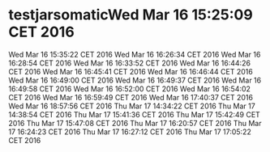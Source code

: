 # testjarsomaticWed Mar 16 15:25:09 CET 2016
Wed Mar 16 15:35:22 CET 2016
Wed Mar 16 16:26:34 CET 2016
Wed Mar 16 16:28:54 CET 2016
Wed Mar 16 16:33:52 CET 2016
Wed Mar 16 16:44:26 CET 2016
Wed Mar 16 16:45:41 CET 2016
Wed Mar 16 16:46:44 CET 2016
Wed Mar 16 16:49:00 CET 2016
Wed Mar 16 16:49:37 CET 2016
Wed Mar 16 16:49:58 CET 2016
Wed Mar 16 16:52:00 CET 2016
Wed Mar 16 16:54:02 CET 2016
Wed Mar 16 16:59:49 CET 2016
Wed Mar 16 17:40:37 CET 2016
Wed Mar 16 18:57:56 CET 2016
Thu Mar 17 14:34:22 CET 2016
Thu Mar 17 14:38:54 CET 2016
Thu Mar 17 15:41:36 CET 2016
Thu Mar 17 15:42:49 CET 2016
Thu Mar 17 15:47:08 CET 2016
Thu Mar 17 16:20:57 CET 2016
Thu Mar 17 16:24:23 CET 2016
Thu Mar 17 16:27:12 CET 2016
Thu Mar 17 17:05:22 CET 2016
